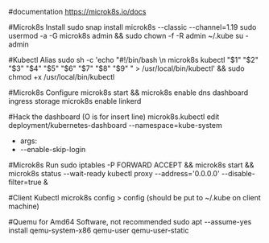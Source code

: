 #documentation
https://microk8s.io/docs

#Microk8s Install
sudo snap install microk8s --classic --channel=1.19
sudo usermod -a -G microk8s admin && sudo chown -f -R admin ~/.kube
su - admin

#Kubectl Alias
sudo sh -c 'echo "#!/bin/bash \n microk8s kubectl "\$1" "\$2" "\$3" "\$4" "\$5" "\$6" "\$7" "\$8" "\$9" " > /usr/local/bin/kubectl' && sudo chmod +x /usr/local/bin/kubectl

#Microk8s Configure
microk8s start && microk8s enable dns dashboard ingress storage
microk8s enable linkerd

#Hack the dashboard (O is for insert line)
microk8s.kubectl edit deployment/kubernetes-dashboard --namespace=kube-system
- args:
- --enable-skip-login

#Microk8s Run
sudo iptables -P FORWARD ACCEPT && microk8s start && microk8s status --wait-ready 
kubectl proxy --address='0.0.0.0' --disable-filter=true &

#Client Kubectl
microk8s config > config (should be put to ~/.kube on client machine) 

#Quemu for Amd64 Software, not recommended
sudo apt --assume-yes install qemu-system-x86 qemu-user qemu-user-static
